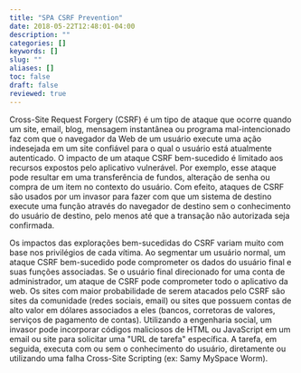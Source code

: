 ```yaml
---
title: "SPA CSRF Prevention"
date: 2018-05-22T12:48:01-04:00
description: ""
categories: []
keywords: []
slug: ""
aliases: []
toc: false
draft: false
reviewed: true
---
```


Cross-Site Request Forgery (CSRF) é um tipo de ataque que ocorre quando um site, email, blog, mensagem instantânea ou programa mal-intencionado faz com que o navegador da Web de um usuário execute uma ação indesejada em um site confiável para o qual o usuário está atualmente autenticado. O impacto de um ataque CSRF bem-sucedido é limitado aos recursos expostos pelo aplicativo vulnerável. Por exemplo, esse ataque pode resultar em uma transferência de fundos, alteração de senha ou compra de um item no contexto do usuário. Com efeito, ataques de CSRF são usados por um invasor para fazer com que um sistema de destino execute uma função através do navegador de destino sem o conhecimento do usuário de destino, pelo menos até que a transação não autorizada seja confirmada.

Os impactos das explorações bem-sucedidas do CSRF variam muito com base nos privilégios de cada vítima. Ao segmentar um usuário normal, um ataque CSRF bem-sucedido pode comprometer os dados do usuário final e suas funções associadas. Se o usuário final direcionado for uma conta de administrador, um ataque de CSRF pode comprometer todo o aplicativo da web. Os sites com maior probabilidade de serem atacados pelo CSRF são sites da comunidade (redes sociais, email) ou sites que possuem contas de alto valor em dólares associados a eles (bancos, corretoras de valores, serviços de pagamento de contas). Utilizando a engenharia social, um invasor pode incorporar códigos maliciosos de HTML ou JavaScript em um email ou site para solicitar uma "URL de tarefa" específica. A tarefa, em seguida, executa com ou sem o conhecimento do usuário, diretamente ou utilizando uma falha Cross-Site Scripting (ex: Samy MySpace Worm).
